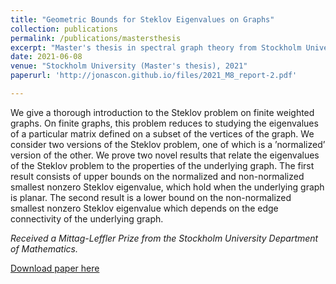 ```yaml
---
title: "Geometric Bounds for Steklov Eigenvalues on Graphs"
collection: publications
permalink: /publications/mastersthesis
excerpt: "Master's thesis in spectral graph theory from Stockholm University. Received a *Mittag-Leffler Prize for excellent Master's theses* from the Stockholm University Department of Mathematics."
date: 2021-06-08
venue: "Stockholm University (Master's thesis), 2021"
paperurl: 'http://jonascon.github.io/files/2021_M8_report-2.pdf'

---
```

We give a thorough introduction to the Steklov problem on finite weighted graphs. On finite graphs, this problem reduces to studying the eigenvalues of a particular matrix defined on a subset of the vertices of the graph. We consider two versions of the Steklov problem, one of which is a ’normalized’ version of the other. We prove two novel results that relate the eigenvalues of the Steklov problem to the properties of the underlying graph. The first result consists of upper bounds on the normalized and non-normalized smallest nonzero Steklov eigenvalue, which hold when the underlying graph is planar. The second result is a lower bound on the non-normalized smallest nonzero Steklov eigenvalue which depends on the edge connectivity of the underlying graph.

*Received a Mittag-Leffler Prize from the Stockholm University Department of Mathematics.*

[Download paper here](http://jonascon.github.io/files/2021_M8_report-2.pdf)

